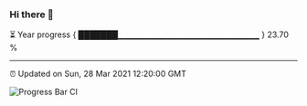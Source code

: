 ### Hi there 👋

⏳ Year progress { ███████▁▁▁▁▁▁▁▁▁▁▁▁▁▁▁▁▁▁▁▁▁▁▁ } 23.70 %

---

⏰ Updated on Sun, 28 Mar 2021 12:20:00 GMT

![Progress Bar CI](https://github.com/liununu/liununu/workflows/Progress%20Bar%20CI/badge.svg)
